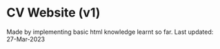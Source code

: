 # CV Website (v1)
Made by implementing basic html knowledge learnt so far.
Last updated: 27-Mar-2023

